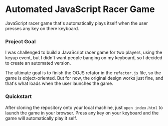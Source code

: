 # Automated JavaScript Racer Game 
JavaScript racer game that's automatically plays itself when the user presses any key on there keyboard.

### Project Goal

I was challenged to build a JavaScript racer game for two players, using the keyup event, but I didn't want people banging on my keyboard, so I decided to create an automated version.

The ultimate goal is to finish the OOJS refator in the ```` refactor.js ```` file, so the game is object-oriented. But for now, the original design works just fine, and that's what loads when the user launches the game.

### Quickstart

After cloning the repository onto your local machine, just ```` open index.html ```` to launch the game in your browser. Press any key on your keyboard and the game will automatically play it self.
